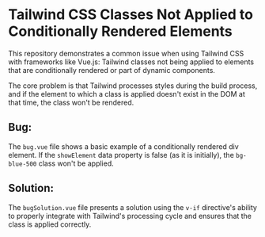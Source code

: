 # Tailwind CSS Classes Not Applied to Conditionally Rendered Elements

This repository demonstrates a common issue when using Tailwind CSS with frameworks like Vue.js: Tailwind classes not being applied to elements that are conditionally rendered or part of dynamic components.

The core problem is that Tailwind processes styles during the build process, and if the element to which a class is applied doesn't exist in the DOM at that time, the class won't be rendered.

## Bug:
The `bug.vue` file shows a basic example of a conditionally rendered div element. If the `showElement` data property is false (as it is initially), the `bg-blue-500` class won't be applied.

## Solution:
The `bugSolution.vue` file presents a solution using the `v-if` directive's ability to properly integrate with Tailwind's processing cycle and ensures that the class is applied correctly.